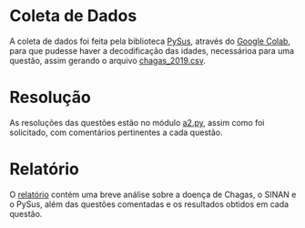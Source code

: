 # Coleta de Dados

A coleta de dados foi feita pela biblioteca [PySus](https://pysus.readthedocs.io/en/latest/), através do [Google Colab](https://colab.research.google.com/), para que pudesse haver a decodificação das idades, necessárioa para uma questão, assim gerando o arquivo [chagas_2019.csv](./data/chagas_2019.csv).

# Resolução

As resoluções das questões estão no módulo [a2.py](./a2.py), assim como foi solicitado, com comentários pertinentes a cada questão.

# Relatório

O [relatório](./Relatório.pdf) contém uma breve análise sobre a doença de Chagas, o SINAN e o PySus, além das questões comentadas e os resultados obtidos em cada questão.
